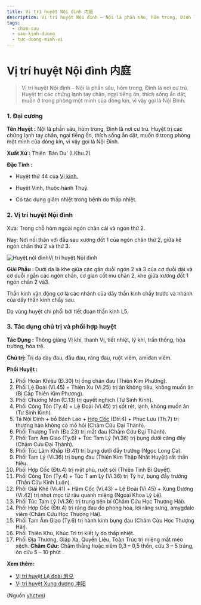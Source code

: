 ```yaml
---
title: Vị trí huyệt Nội đình 内庭
description: Vị trí huyệt Nội đình – Nội là phần sâu, hõm trong, Đình là nơi cư trú. Huyệt trị các chứng lạnh tay chân, ngại tiếng ồn, thích sống ẩn dật, muốn ở trong phòng một mình của đóng kín, vì vậy gọi là Nội Đình.
tags:
  - cham-cuu
  - sau-kinh-duong
  - tuc-duong-minh-vi
---
```


# Vị trí huyệt Nội đình 内庭 

> Vị trí huyệt Nội đình – Nội là phần sâu, hõm trong, Đình là nơi cư trú. Huyệt trị các chứng lạnh tay chân, ngại tiếng ồn, thích sống ẩn dật, muốn ở trong phòng một mình của đóng kín, vì vậy gọi là Nội Đình.

### **1. Đại cương**

**Tên Huyệt :** Nội là phần sâu, hõm trong, Đình là nơi cư trú. Huyệt trị các chứng lạnh tay chân, ngại tiếng ồn, thích sống ẩn dật, muốn ở trong phòng một mình của đóng kín, vì vậy gọi là Nội Đình.

**Xuất Xứ :** Thiên ‘Bản Du’ (LKhu.2)

**Đặc Tính :**

+ Huyệt thứ 44 của [Vị kinh.](/yhctvn/kinh-tuc-duong-minh-vi)

+ Huyệt Vinh, thuộc hành Thuỷ.

+ Có tác dụng giảm nhiệt trong bệnh do thấp nhiệt.

### 2. Vị trí huyệt Nội đình

Xưa: Trong chỗ hõm ngoài ngón chân cái và ngón thứ 2.

Nay: Nơi nối thân với đầu sau xương đốt 1 của ngón chân thứ 2, giữa kẽ ngón chân thứ 2 và thứ 3.

![Huyệt nội đình](/imgs/yhctvn/Huyet-noi-dinh-300x169.jpg)Vị trí huyệt Nội đình

**Giải Phẫu :** Dưới da là khe giữa các gân duỗi ngón 2 và 3 của cơ duỗi dài và cơ duỗi ngắn các ngón chân, cơ gian cốt mu chân 2, khe giữa xương đốt 1 ngón chân 2 và3.

Thần kinh vận động cơ là các nhánh của dây thần kinh chầy trước và nhánh của dây thần kinh chầy sau.

Da vùng huyệt chi phối bởi tiết đoạn thần kinh L5.

### **3. Tác dụng chủ trị và phối hợp huyệt**

**Tác Dụng :** Thông giáng Vị khí, thanh Vị, tiết nhiệt, lý khí, trấn thống, hòa trường, hóa trệ.

**Chủ trị:** Trị dạ dày đau, đầu đau, răng đau, ruột viêm, amiđan viêm.

**Phối Huyệt :**

1. Phối Hoàn Khiêu (Đ.30) trị ống chân đau (Thiên Kim Phương).
2. Phối Lệ Đoài (Vi.45) + Thiên Xu (Vi.25) trị ăn không tiêu, không muốn ăn (Bị Cấp Thiên Kim Phương).
3. Phối Chương Môn (C.13) trị quyết nghịch (Tư Sinh Kinh).
4. Phối Công Tôn (Ty.4) + Lệ Đoài (Vi.45) trị sốt rét, lạnh, không muốn ăn (Tư Sinh Kinh).
5. Tả Nội Đình + bổ Bách Lao + [Hợp Cốc](/yhctvn/huyet-hop-coc-%e5%90%88-%e8%b0%b7) (Đtr.4) + Phục Lưu (Th.7) trị thương hàn không có mồ hôi (Châm Cứu Đại Thành).
6. Phối Thượng Tinh (Đc.23) trị mắt đau (Châm Cứu Đại Thành).
7. Phối Tam Âm Giao (Ty.6) + Túc Tam Lý (Vi.36) trị bụng dưới căng đầy (Châm Cứu Đại Thành).
8. Phối Túc Lâm Khấp (Đ.41) trị bụng dưới đầy trướng (Ngọc Long Ca).
9. Phối Tam Lý (Vi.36) trị bụng đau (Thiên Kim Thập Nhất Huyệt) rất thần hiệu.
10. Phối Hợp Cốc (Đtr.4) trị mặt phù, ruột sôi (Thiên Tinh Bí Quyết).
11. Phối Công Tôn (Ty.4) + Túc T am Lý (Vi.36) trị Tỳ hư, bụng đầy trướng (Thần Cứu Kinh Luân).
12. Phối Giải Khê (Vi.41) + Hãm Cốc (Vi.43) + Lệ Đoài (Vi.45) + Xung Dương (Vi.42) trị nhọt mọc từ râu quanh miệng (Ngoại Khoa Lý Lệ).
13. Phối Túc Tam Lý (Vi.36) trị trung tiện bí (Châm Cứu Học Thượng Hải).
14. Phối Hợp Cốc (Đtr.4) trị răng đau do phong hỏa, lợi răng sưng, amygdale viêm (Châm Cứu Học Thượng Hải).
15. Phối Tam Âm Giao (Ty.6) trị hành kinh bụng đau (Châm Cứu Học Thượng Hải).
16. Phối Thiên Khu, Khúc Trì trị kiết lỵ do thấp nhiệt.
17. Phối Địa Thương, Giáp Xa, Quyền Liêu, Toản Trúc trị miệng mắt méo xệch. **Châm Cứu:** Châm thẳng hoặc xiêm 0,3 – 0,5 thốn, cứu 3 – 5 tráng, ôn cứu 5 – 10 phút .

**Xem thêm:**

* [Vị trí huyệt Lệ đoài 厉兑](/yhctvn/vi-tri-huyet-le-doai)
* [Vị trí huyệt Xung dương 冲阳](/yhctvn/wp-admin/post.php?post=4338&action=edit)

(Nguồn <a href="https://yhctvn.com/vi-tri-huyet-noi-dinh-内庭/" target="_blank">yhctvn</a>)
